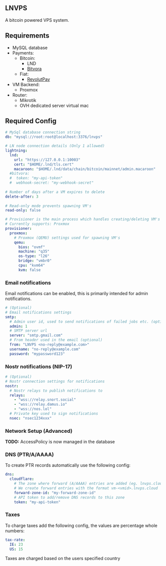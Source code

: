 ## LNVPS

A bitcoin powered VPS system.

## Requirements

- MySQL database
- Payments:
  - Bitcoin:
      - LND
      - [Bitvora](https://bitvora.com?r=lnvps)
  - Fiat:
    - [RevolutPay](https://www.revolut.com/business/revolut-pay/)
- VM Backend:
  - Proxmox
- Router:
  - Mikrotik
  - OVH dedicated server virtual mac

## Required Config

```yaml
# MySql database connection string
db: "mysql://root:root@localhost:3376/lnvps"

# LN node connection details (Only 1 allowed)
lightning:
  lnd:
    url: "https://127.0.0.1:10003"
    cert: "$HOME/.lnd/tls.cert"
    macaroon: "$HOME/.lnd/data/chain/bitcoin/mainnet/admin.macaroon"
  #bitvora:
  #  token: "my-api-token"
  #  webhook-secret: "my-webhook-secret"
    
# Number of days after a VM expires to delete
delete-after: 3
  
# Read-only mode prevents spawning VM's
read-only: false

# Provisioner is the main process which handles creating/deleting VM's
# Currently supports: Proxmox
provisioner:
  proxmox:
    # Proxmox (QEMU) settings used for spawning VM's
    qemu:
      bios: "ovmf"
      machine: "q35"
      os-type: "l26"
      bridge: "vmbr0"
      cpu: "kvm64"
      kvm: false
```

### Email notifications

Email notifications can be enabled, this is primarily intended for admin notifications.

```yaml
# (Optional) 
# Email notifications settings
smtp:
  # Admin user id, used to send notifications of failed jobs etc. (optional)
  admin: 1
  # SMTP server url
  server: "smtp.gmail.com"
  # From header used in the email (optional)
  from: "LNVPS <no-reply@example.com>"
  username: "no-reply@example.com"
  password: "mypassword123"
```

### Nostr notifications (NIP-17)

```yaml
# (Optional) 
# Nostr connection settings for notifications
nostr:
  # Nostr relays to publish notifications to
  relays:
    - "wss://relay.snort.social"
    - "wss://relay.damus.io"
    - "wss://nos.lol"
  # Private key used to sign notifications
  nsec: "nsec1234xxx"
```

### Network Setup (Advanced)

**TODO:** AccessPolicy is now managed in the database

### DNS (PTR/A/AAAA)

To create PTR records automatically use the following config:
```yaml
dns:
  cloudflare:
    # The zone where forward (A/AAAA) entries are added (eg. lnvps.cloud zone)
    # We create forward entries with the format vm-<vmid>.lnvps.cloud
    forward-zone-id: "my-forward-zone-id"
    # API token to add/remove DNS records to this zone
    token: "my-api-token"
```

### Taxes
To charge taxes add the following config, the values are percentage whole numbers:
```yaml
tax-rate:
  IE: 23
  US: 15
```

Taxes are charged based on the users specified country